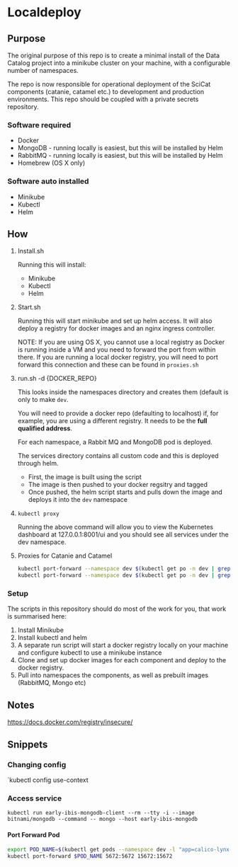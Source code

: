 # Localdeploy

## Purpose

The original purpose of this repo is to create a minimal install of the Data Catalog project into a minikube cluster on your machine, with a configurable number of namespaces.

The repo is now responsible for operational deployment of the SciCat components (catanie, catamel etc.) to development and production environments. This repo should be coupled with a private secrets repository.

### Software required

- Docker
- MongoDB - running locally is easiest, but this will be installed by Helm
- RabbitMQ - running locally is easiest, but this will be installed by Helm
- Homebrew (OS X only)

### Software auto installed

- Minikube
- Kubectl
- Helm

## How

1. Install.sh

    Running this will install:

    - Minikube
    - Kubectl
    - Helm

2. Start.sh

    Running this will start minikube and set up helm access.
    It will also deploy a registry for docker images and an nginx ingress controller.

    NOTE: If you are using OS X, you cannot use a local registry as Docker is running inside a VM and you need to forward the port from within there.
    If you are running a local docker registry, you will need to port forward this connection and these can be found in `proxies.sh`

3. run.sh -d {DOCKER_REPO}

    This looks inside the namespaces directory and creates them (default is only to make `dev`.

    You will need to provide a docker repo (defaulting to localhost) if, for example, you are using a different registry. It needs to be the **full qualified address**.

    For each namespace, a Rabbit MQ and MongoDB pod is deployed.

    The services directory contains all custom code and this is deployed through helm.

    - First, the image is built using the script
    - The image is then pushed to your docker regsitry and tagged
    - Once pushed, the helm script starts and pulls down the image and deploys it into the `dev` namespace

4. `kubectl proxy`

    Running the above command will allow you to view the Kubernetes dashboard at 127.0.0.1:8001/ui and you should see all services under the dev namespace.

5. Proxies for Catanie and Catamel

    ```bash
    kubectl port-forward --namespace dev $(kubectl get po -n dev | grep catanie | awk '{print $1;}') 8000:80
    kubectl port-forward --namespace dev $(kubectl get po -n dev | grep catamel | awk '{print $1;}') 3000:3000
    ```

### Setup

The scripts in this repository should do most of the work for you, that work is summarised here:

1. Install Minikube
2. Install kubectl and helm
3. A separate run script will start a docker registry locally on your machine and configure kubectl to use a minikube instance
4. Clone and set up docker images for each component and deploy to the docker registry.
5. Pull into namespaces the components, as well as prebuilt images (RabbitMQ, Mongo etc)

## Notes

<https://docs.docker.com/registry/insecure/>

## Snippets

### Changing config

`kubectl config use-context <context-name>

### Access service

`kubectl run early-ibis-mongodb-client --rm --tty -i --image bitnami/mongodb --command -- mongo --host early-ibis-mongodb`

#### Port Forward Pod

```bash
export POD_NAME=$(kubectl get pods --namespace dev -l "app=calico-lynx-rabbitmq" -o jsonpath="{.items[0].metadata.name}")
kubectl port-forward $POD_NAME 5672:5672 15672:15672
```

